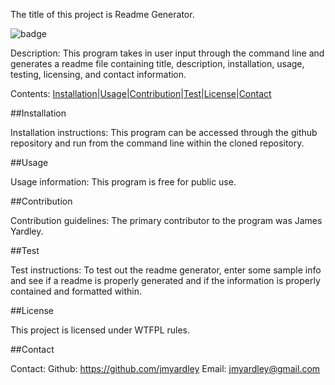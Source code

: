 The title of this project is Readme Generator.

![badge](https://img.shields.io/badge/License-WTFPL-brightgreen)

Description: 
This program takes in user input through the command line and generates a readme file containing title, description, installation, usage, testing, licensing, and contact information.

Contents: [Installation](#Installation)|[Usage](#Usage)|[Contribution](#Contribution)|[Test](#Test)|[License](#License)|[Contact](#Contact) 

##Installation

 Installation instructions: 
This program can be accessed through the github repository and run from the command line within the cloned repository.

##Usage

 Usage information: 
This program is free for public use.

##Contribution

 Contribution guidelines: 
The primary contributor to the program was James Yardley.

##Test

 Test instructions: 
To test out the readme generator, enter some sample info and see if a readme is properly generated and if the information is properly contained and formatted within.

##License

 This project is licensed under WTFPL rules.

##Contact

 Contact: 
Github: https://github.com/jmyardley 
Email: jmyardley@gmail.com